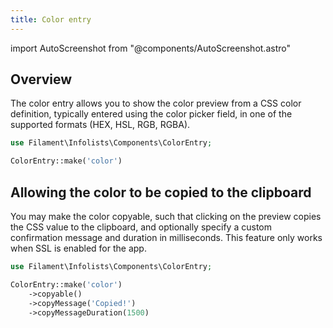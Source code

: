 ```yaml
---
title: Color entry
---
```

import AutoScreenshot from "@components/AutoScreenshot.astro"

## Overview

The color entry allows you to show the color preview from a CSS color definition, typically entered using the color picker field, in one of the supported formats (HEX, HSL, RGB, RGBA).

```php
use Filament\Infolists\Components\ColorEntry;

ColorEntry::make('color')
```

<AutoScreenshot name="infolists/entries/color/simple" alt="Color entry" version="4.x" />

## Allowing the color to be copied to the clipboard

You may make the color copyable, such that clicking on the preview copies the CSS value to the clipboard, and optionally specify a custom confirmation message and duration in milliseconds. This feature only works when SSL is enabled for the app.

```php
use Filament\Infolists\Components\ColorEntry;

ColorEntry::make('color')
    ->copyable()
    ->copyMessage('Copied!')
    ->copyMessageDuration(1500)
```

<AutoScreenshot name="infolists/entries/color/copyable" alt="Color entry with a button to copy it" version="4.x" />
